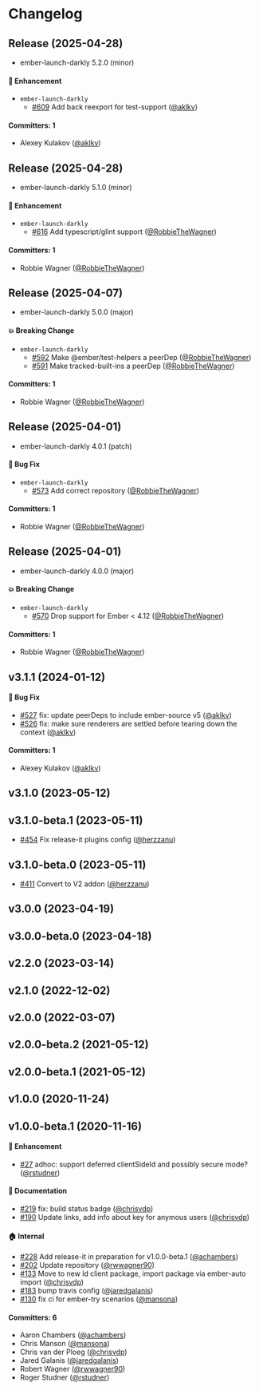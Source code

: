 # Changelog






## Release (2025-04-28)

* ember-launch-darkly 5.2.0 (minor)

#### :rocket: Enhancement
* `ember-launch-darkly`
  * [#609](https://github.com/adopted-ember-addons/ember-launch-darkly/pull/609) Add back reexport for test-support ([@aklkv](https://github.com/aklkv))

#### Committers: 1
- Alexey Kulakov ([@aklkv](https://github.com/aklkv))

## Release (2025-04-28)

* ember-launch-darkly 5.1.0 (minor)

#### :rocket: Enhancement
* `ember-launch-darkly`
  * [#616](https://github.com/adopted-ember-addons/ember-launch-darkly/pull/616) Add typescript/glint support ([@RobbieTheWagner](https://github.com/RobbieTheWagner))

#### Committers: 1
- Robbie Wagner ([@RobbieTheWagner](https://github.com/RobbieTheWagner))

## Release (2025-04-07)

* ember-launch-darkly 5.0.0 (major)

#### :boom: Breaking Change
* `ember-launch-darkly`
  * [#592](https://github.com/adopted-ember-addons/ember-launch-darkly/pull/592) Make @ember/test-helpers a peerDep ([@RobbieTheWagner](https://github.com/RobbieTheWagner))
  * [#591](https://github.com/adopted-ember-addons/ember-launch-darkly/pull/591) Make tracked-built-ins a peerDep ([@RobbieTheWagner](https://github.com/RobbieTheWagner))

#### Committers: 1
- Robbie Wagner ([@RobbieTheWagner](https://github.com/RobbieTheWagner))

## Release (2025-04-01)

* ember-launch-darkly 4.0.1 (patch)

#### :bug: Bug Fix
* `ember-launch-darkly`
  * [#573](https://github.com/adopted-ember-addons/ember-launch-darkly/pull/573) Add correct repository ([@RobbieTheWagner](https://github.com/RobbieTheWagner))

#### Committers: 1
- Robbie Wagner ([@RobbieTheWagner](https://github.com/RobbieTheWagner))

## Release (2025-04-01)

* ember-launch-darkly 4.0.0 (major)

#### :boom: Breaking Change
* `ember-launch-darkly`
  * [#570](https://github.com/adopted-ember-addons/ember-launch-darkly/pull/570) Drop support for Ember < 4.12 ([@RobbieTheWagner](https://github.com/RobbieTheWagner))

#### Committers: 1
- Robbie Wagner ([@RobbieTheWagner](https://github.com/RobbieTheWagner))


## v3.1.1 (2024-01-12)

#### :bug: Bug Fix
* [#527](https://github.com/adopted-ember-addons/ember-launch-darkly/pull/527) fix: update peerDeps to include ember-source v5 ([@aklkv](https://github.com/aklkv))
* [#526](https://github.com/adopted-ember-addons/ember-launch-darkly/pull/526) fix: make sure renderers are settled before tearing down the context ([@aklkv](https://github.com/aklkv))

#### Committers: 1
- Alexey Kulakov ([@aklkv](https://github.com/aklkv))

## v3.1.0 (2023-05-12)

## v3.1.0-beta.1 (2023-05-11)

- [#454](https://github.com/adopted-ember-addons/ember-launch-darkly/pull/454) Fix release-it plugins config ([@herzzanu](https://github.com/herzzanu))

## v3.1.0-beta.0 (2023-05-11)

- [#411](https://github.com/adopted-ember-addons/ember-launch-darkly/pull/411) Convert to V2 addon ([@herzzanu](https://github.com/herzzanu))

## v3.0.0 (2023-04-19)

## v3.0.0-beta.0 (2023-04-18)

## v2.2.0 (2023-03-14)

## v2.1.0 (2022-12-02)

## v2.0.0 (2022-03-07)

## v2.0.0-beta.2 (2021-05-12)

## v2.0.0-beta.1 (2021-05-12)

## v1.0.0 (2020-11-24)

## v1.0.0-beta.1 (2020-11-16)

#### :rocket: Enhancement

- [#27](https://github.com/adopted-ember-addons/ember-launch-darkly/pull/27) adhoc: support deferred clientSideId and possibly secure mode? ([@rstudner](https://github.com/rstudner))

#### :memo: Documentation

- [#219](https://github.com/adopted-ember-addons/ember-launch-darkly/pull/219) fix: build status badge ([@chrisvdp](https://github.com/chrisvdp))
- [#190](https://github.com/adopted-ember-addons/ember-launch-darkly/pull/190) Update links, add info about key for anymous users ([@chrisvdp](https://github.com/chrisvdp))

#### :house: Internal

- [#228](https://github.com/adopted-ember-addons/ember-launch-darkly/pull/228) Add release-it in preparation for v1.0.0-beta.1 ([@achambers](https://github.com/achambers))
- [#202](https://github.com/adopted-ember-addons/ember-launch-darkly/pull/202) Update repository ([@rwwagner90](https://github.com/rwwagner90))
- [#133](https://github.com/adopted-ember-addons/ember-launch-darkly/pull/133) Move to new ld client package, import package via ember-auto import ([@chrisvdp](https://github.com/chrisvdp))
- [#183](https://github.com/adopted-ember-addons/ember-launch-darkly/pull/183) bump travis config ([@jaredgalanis](https://github.com/jaredgalanis))
- [#130](https://github.com/adopted-ember-addons/ember-launch-darkly/pull/130) fix ci for ember-try scenarios ([@mansona](https://github.com/mansona))

#### Committers: 6

- Aaron Chambers ([@achambers](https://github.com/achambers))
- Chris Manson ([@mansona](https://github.com/mansona))
- Chris van der Ploeg ([@chrisvdp](https://github.com/chrisvdp))
- Jared Galanis ([@jaredgalanis](https://github.com/jaredgalanis))
- Robert Wagner ([@rwwagner90](https://github.com/rwwagner90))
- Roger Studner ([@rstudner](https://github.com/rstudner))
